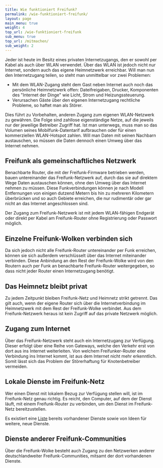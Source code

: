 ```yaml
---
title: Wie funktioniert Freifunk?
permalink: /wie-funktioniert-freifunk/
layout: page
main_menu: true
weight: 4
top_url: /wie-funktioniert-freifunk
sub_menu: true
top_url: /mitmachen/
sub_weight: 2
---
```


Jeder ist heute im Besitz eines privaten Internetzugangs, den er sowohl per Kabel als auch über WLAN verwendet. Über das WLAN ist jedoch nicht nur Internet, sondern auch das eigene Heimnetzwerk erreichbar. Will man nun den Internetzugang teilen, so steht man unmittelbar vor zwei Problemen:

* Mit dem WLAN-Zugang steht dem Gast neben Internet auch noch das persönliche Heimnetzwerk offen: Dateifreigaben, Drucker, Komponenten des "Internet der Dinge" wie Licht, Strom und Heizungssteuerung.
* Verursachen Gäste über den eigenen Internetzugang rechtliche Probleme, so haftet man als Störer.

Dies führt zu Vorbehalten, anderen Zugang zum eigenen WLAN-Netzwerk zu gewähren. Die Folge sind zahllose eigenständige Netze, auf die jeweils nur der jeweilige Betreiber Zugriff hat. Ist man unterwegs, muss man so das Volumen seines Mobilfunk-Datentarif aufbrauchen oder für einen kommerziellen WLAN-Hotspot zahlen. Will man Daten mit seinen Nachbarn austauschen, so müssen die Daten dennoch einen Umweg über das Internet nehmen.


## Freifunk als gemeinschaftliches Netzwerk

Benachbarte Router, die mit der Freifunk-Firmware betrieben werden, bauen untereinander das Freifunk-Netzwerk auf, durch das sie auf direktem Wege Daten austauschen können, ohne den Umweg über das Internet nehmen zu müssen. Diese Funkverbindungen können je nach Modell Entfernungen von einigen dutzend Metern bis hin zu mehreren Kilometern überbrücken und so auch Gebiete erreichen, die nur rudimentär oder gar nicht an das Internet angeschlossen sind.

Der Zugang zum Freifunk-Netzwerk ist mit jedem WLAN-fähigen Endgerät oder direkt per Kabel am Freifunk-Router ohne Registrierung oder Passwort möglich.


## Einzelne Freifunk-Wolken verbinden sich

Da sich jedoch nicht alle Freifunk-Router untereinander per Funk erreichen, können sie sich außerdem verschlüsselt über das Internet miteinander verbinden. Diese Anbindung an den Rest der Freifunk-Wolke wird von den Routern auch per Funk an benachbarte Freifunk-Router weitergegeben, so dass nicht jeder Router einen Internetzugang benötigt.


## Das Heimnetz bleibt privat
Zu jedem Zeitpunkt bleiben Freifunk-Netz und Heimnetz strikt getrennt. Das gilt auch, wenn der eigene Router sich über die Internetverbindung im Heimnetzwerk mit dem Rest der Freifunk-Wolke verbindet. Aus dem Freifunk-Netzwerk heraus ist kein Zugriff auf das private Netzwerk möglich.


## Zugang zum Internet
Über das Freifunk-Netzwerk steht auch ein Internetzugang zur Verfügung. Dieser erfolgt über eine Reihe von Gateways, welche den Verkehr erst von dort aus ins Internet weiterleiten. Von welchem Freifunker-Router eine Verbindung ins Internet kommt, ist aus dem Internet nicht mehr erkenntlich. Somit lässt sich das Problem der Störerhaftung für Knotenbetreiber vermeiden.


## Lokale Dienste im Freifunk-Netz
Wer einen Dienst mit lokalem Bezug zur Verfügung stellen will, ist im Freifunk-Netz genau richtig. Es reicht, den Computer, auf dem der Dienst läuft, mit einem Freifunk-Router zu verbinden, um den Dienst im Freifunk-Netz bereitzustellen.

Es existiert eine <a href="/lokale-dienste/">Liste</a> bereits vorhandener Dienste sowie von Ideen für weitere, neue Dienste.

## Dienste anderer Freifunk-Communities
Über die Freifunk-Wolke besteht auch Zugang zu den Netzwerken anderer deutschlandweiter Freifunk-Communities, mitsamt der dort vorhandenen Dienste.
